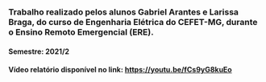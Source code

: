 ### Trabalho realizado pelos alunos Gabriel Arantes e Larissa Braga, do curso de Engenharia Elétrica do CEFET-MG, durante o Ensino Remoto Emergencial (ERE).
#### Semestre: 2021/2
#### Vídeo relatório disponível no link: https://youtu.be/fCs9yG8kuEo
